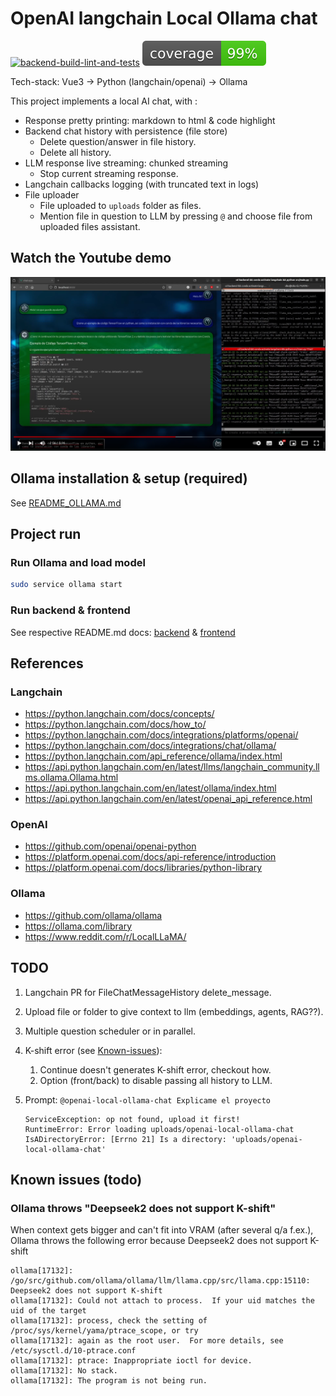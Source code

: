 # OpenAI langchain Local Ollama chat

[![backend-build-lint-and-tests](https://github.com/davidgfolch/OpenAI-local-ollama-chat/actions/workflows/backend-build-lint-and-tests.yml/badge.svg)](https://github.com/davidgfolch/OpenAI-local-ollama-chat/actions/workflows/backend-build-lint-and-tests.yml)
[![Backend coverage](README.md_images/coverage.svg)](backend/README.md#generate-coverage-badge-for-readmemd)

Tech-stack: Vue3 -> Python (langchain/openai) -> Ollama

This project implements a local AI chat, with :

- Response pretty printing: markdown to html & code highlight
- Backend chat history with persistence (file store)
  - Delete question/answer in file history.
  - Delete all history.
- LLM response live streaming: chunked streaming
  - Stop current streaming response.
- Langchain callbacks logging (with truncated text in logs)
- File uploader
  - File uploaded to `uploads` folder as files.
  - Mention file in question to LLM by pressing `@` and choose file from uploaded files assistant.

## Watch the Youtube demo

<a href="https://youtu.be/lzJOmwnY1m4" target="_blank">
    <img src="README.md_images/youtubeScreenshot.png"/>
</a>

## Ollama installation & setup (required)

See [README_OLLAMA.md](README_OLLAMA.md)

## Project run

### Run Ollama and load model

```bash
sudo service ollama start
```

### Run backend & frontend

See respective README.md docs: [backend](backend/README.md) & [frontend](frontend/README.md)

## References

### Langchain

- <https://python.langchain.com/docs/concepts/>
- <https://python.langchain.com/docs/how_to/>
- <https://python.langchain.com/docs/integrations/platforms/openai/>
- <https://python.langchain.com/docs/integrations/chat/ollama/>
- <https://python.langchain.com/api_reference/ollama/index.html>
- <https://api.python.langchain.com/en/latest/llms/langchain_community.llms.ollama.Ollama.html>
- <https://api.python.langchain.com/en/latest/ollama/index.html>
- <https://api.python.langchain.com/en/latest/openai_api_reference.html>

### OpenAI

- <https://github.com/openai/openai-python>
- <https://platform.openai.com/docs/api-reference/introduction>
- <https://platform.openai.com/docs/libraries/python-library>

### Ollama

- <https://github.com/ollama/ollama>
- <https://ollama.com/library>
- <https://www.reddit.com/r/LocalLLaMA/>

## TODO

1. Langchain PR for FileChatMessageHistory delete_message.
2. Upload file or folder to give context to llm (embeddings, agents, RAG??).
3. Multiple question scheduler or in parallel.
4. K-shift error (see [Known-issues](Known-issues)):
   1. Continue doesn't generates K-shift error, checkout how.
   2. Option (front/back) to disable passing all history to LLM.
5. Prompt: `@openai-local-ollama-chat Explicame el proyecto`

    ```log
    ServiceException: op not found, upload it first!
    RuntimeError: Error loading uploads/openai-local-ollama-chat
    IsADirectoryError: [Errno 21] Is a directory: 'uploads/openai-local-ollama-chat'
    ```

## Known issues (todo)

### Ollama throws "Deepseek2 does not support K-shift"

When context gets bigger and can't fit into VRAM (after several q/a f.ex.), Ollama throws the following error because Deepseek2 does not support K-shift

```log
ollama[17132]: /go/src/github.com/ollama/ollama/llm/llama.cpp/src/llama.cpp:15110: Deepseek2 does not support K-shift
ollama[17132]: Could not attach to process.  If your uid matches the uid of the target
ollama[17132]: process, check the setting of /proc/sys/kernel/yama/ptrace_scope, or try
ollama[17132]: again as the root user.  For more details, see /etc/sysctl.d/10-ptrace.conf
ollama[17132]: ptrace: Inappropriate ioctl for device.
ollama[17132]: No stack.
ollama[17132]: The program is not being run.
```
